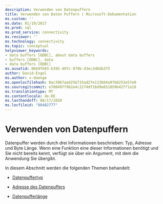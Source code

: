 ```yaml
---
description: Verwenden von Datenpuffern
title: Verwenden von Daten Puffern | Microsoft-Dokumentation
ms.custom: ''
ms.date: 01/19/2017
ms.prod: sql
ms.prod_service: connectivity
ms.reviewer: ''
ms.technology: connectivity
ms.topic: conceptual
helpviewer_keywords:
- data buffers [ODBC], about data buffers
- buffers [ODBC], data
- data buffers [ODBC]
ms.assetid: 06b9f603-b395-497c-979b-d3ec3d6db375
author: David-Engel
ms.author: v-daenge
ms.openlocfilehash: 0ac3967aad256715ad27e113b64a97b8253e57e0
ms.sourcegitcommit: e700497f962e4c2274df16d9e651059b42ff1a10
ms.translationtype: MT
ms.contentlocale: de-DE
ms.lasthandoff: 08/17/2020
ms.locfileid: "88482777"
---
```

# <a name="using-data-buffers"></a>Verwenden von Datenpuffern
Datenpuffer werden durch drei Informationen beschrieben: Typ, Adresse und Byte Länge. Wenn eine Funktion eine dieser Informationen benötigt und Sie nicht bereits kennt, verfügt sie über ein Argument, mit dem die Anwendung Sie übergibt.  
  
 In diesem Abschnitt werden die folgenden Themen behandelt:  
  
-   [Datenpuffertyp](../../../odbc/reference/develop-app/data-buffer-type.md)  
  
-   [Adresse des Datenpuffers](../../../odbc/reference/develop-app/data-buffer-address.md)  
  
-   [Datenpufferlänge](../../../odbc/reference/develop-app/data-buffer-length.md)
